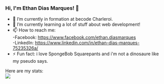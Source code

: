 ### Hi, I'm Ethan Dias Marques! 👋

- 🔭 I’m currently in formation at becode Charleroi.
- 🌱 I’m currently learning a lot of stuff about web development! 
- 📫 How to reach me: <br>
-Facebook: https://www.facebook.com/ethan.diasmarques <br>
-LinkedIn: https://www.linkedin.com/in/ethan-dias-marques-75235326a/
- ⚡ Fun fact: i love SpongeBob Squarepants and i'm not a dinosaure like my pseudo says.

Here are my stats:<br>
<img src="https://github-readme-stats.vercel.app/api?username=Ethanosaure&&show_icons=true&title_color=ffffff&icon_color=bb2acf&text_color=daf7dc&bg_color=14213d">


<!--
- 👯 I’m looking to collaborate on ...
- 🤔 I’m looking for help with ...
- 💬 Ask me about ...
- 😄 Pronouns: ...

-->
